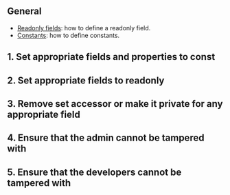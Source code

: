 ## General

- [Readonly fields][readonly-fields]: how to define a readonly field.
- [Constants][constants]: how to define constants.

## 1. Set appropriate fields and properties to const

## 2. Set appropriate fields to readonly

## 3. Remove set accessor or make it private for any appropriate field

## 4. Ensure that the admin cannot be tampered with

## 5. Ensure that the developers cannot be tampered with

[readonly-fields]: https://docs.microsoft.com/en-us/dotnet/csharp/language-reference/keywords/readonly#readonly-field-example
[constants]: https://docs.microsoft.com/en-us/dotnet/csharp/programming-guide/classes-and-structs/constants
